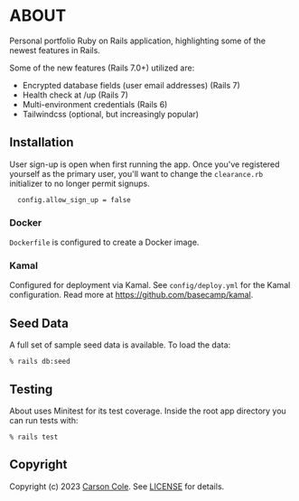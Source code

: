 # ABOUT

Personal portfolio Ruby on Rails application, highlighting some of the newest features in Rails.

Some of the new features (Rails 7.0+) utilized are:

- Encrypted database fields (user email addresses) (Rails 7)
- Health check at /up (Rails 7)
- Multi-environment credentials (Rails 6)
- Tailwindcss (optional, but increasingly popular)

## Installation

User sign-up is open when first running the app. Once you've registered yourself as the primary user, you'll want to change the `clearance.rb` initializer to no longer permit signups.

```
  config.allow_sign_up = false
```

### Docker

`Dockerfile` is configured to create a Docker image.

### Kamal

Configured for deployment via Kamal. See `config/deploy.yml` for the Kamal configuration. Read more at https://github.com/basecamp/kamal.

## Seed Data

A full set of sample seed data is available. To load the data:

    % rails db:seed


## Testing

About uses Minitest for its test coverage. Inside the root app directory you can run tests with:

    
    % rails test


## Copyright

Copyright (c) 2023 [Carson Cole](https://carsonrcole.com). See [LICENSE](/LICENSE) for details.
